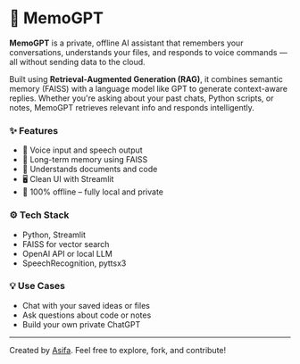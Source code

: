 # 🧠 MemoGPT

**MemoGPT** is a private, offline AI assistant that remembers your conversations, understands your files, and responds to voice commands — all without sending data to the cloud.

Built using **Retrieval-Augmented Generation (RAG)**, it combines semantic memory (FAISS) with a language model like GPT to generate context-aware replies. Whether you're asking about your past chats, Python scripts, or notes, MemoGPT retrieves relevant info and responds intelligently.

### ✨ Features

- 🎤 Voice input and speech output  
- 🧠 Long-term memory using FAISS  
- 📁 Understands documents and code  
- 🖥️ Clean UI with Streamlit  
- 🔐 100% offline – fully local and private

### ⚙️ Tech Stack

- Python, Streamlit  
- FAISS for vector search  
- OpenAI API or local LLM  
- SpeechRecognition, pyttsx3

### 💡 Use Cases

- Chat with your saved ideas or files  
- Ask questions about code or notes  
- Build your own private ChatGPT

---

Created by [Asifa](https://github.com/asifa1510). Feel free to explore, fork, and contribute!
